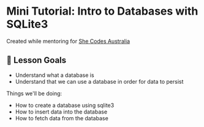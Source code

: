 # Mini Tutorial: Intro to Databases with SQLite3

Created while mentoring for [She Codes Australia](https://shecodes.com.au/)

## 🎯 Lesson Goals

-   Understand what a database is
-   Understand that we can use a database in order for data to persist

Things we'll be doing:

-   How to create a database using sqlite3
-   How to insert data into the database
-   How to fetch data from the database
